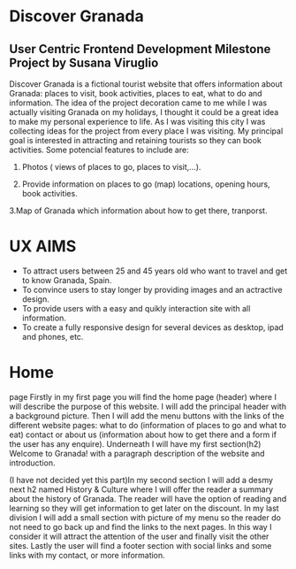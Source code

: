 # Discover Granada
## User Centric Frontend Development Milestone Project by Susana Viruglio

Discover Granada is a fictional tourist website that offers information about Granada: places to visit, book activities, places to eat, what to do and information. The idea of the project decoration came to me while I was actually visiting Granada on my holidays, I thought it could be a great idea to make my personal experience to life. As I was visiting this city I was collecting ideas for the project from every place I was visiting.
My principal goal is interested in attracting and retaining tourists so they can book activities. 
Some potencial features to include are:
1. Photos ( views of places to go, places to visit,...).

2. Provide information on places to go (map) locations, opening hours, book activities.

3.Map of Granada which information about how to get there, tranporst. 


# UX AIMS

* To attract  users between 25 and 45 years old who want to travel and get to know Granada, Spain.
* To convince users to stay longer by providing images and an actractive design.
* To provide users with a easy and quikly interaction site with all information.
* To create a fully responsive design for several devices as desktop, ipad and phones, etc.










# Home

page
Firstly in my first page you will find the home page (header) where I will describe the purpose of this website. I will add the principal header with a background picture. 
Then I will add the menu buttons with the links of the different website pages: what to do (information of places to go and what to eat) contact or about us (information about how to get there and a form if the user has any enquire).
Underneath I will have my first section(h2) Welcome to Granada! with a paragraph description of the website and introduction.

(I have not decided yet this part)In my second section I will add a desmy next h2 named History & Culture where I will offer the reader a summary about the history of Granada. The reader will have the option of reading and learning so they will get information to get later on the discount.
In my last division I will add a small section with picture of my menu so the reader do not need to go back up and find the links to the next pages. In this way I consider it will attract the attention of the user and finally visit the other sites.
Lastly the user will find a footer section with social links and some links with my contact, or more information.
